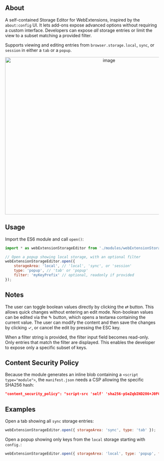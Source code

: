 ## About

A self-contained Storage Editor for WebExtensions, inspired by the `about:config` UI. It lets add-ons expose advanced options without requiring a custom interface. Developers can expose *all* storage entries or limit the view to a subset matching a provided filter.

Supports viewing and editing entries from `browser.storage.local`, `sync`, or `session` in either a `tab` or a `popup`.

<div align="center">
  <img width="665" height="514" alt="image" src="https://github.com/user-attachments/assets/afc0e973-c1ba-4ab8-b5e6-487194376789" />
</div>

## Usage

Import the ES6 module and call `open()`:

```javascript
import * as webExtensionStorageEditor from './modules/webExtensionStorageEditor.mjs'

// Open a popup showing local storage, with an optional filter
webExtensionStorageEditor.open({
    storageArea: 'local', // 'local', 'sync', or 'session'
    type: 'popup', // 'tab' or 'popup'
    filter: 'myKeyPrefix' // optional, readonly if provided
});
```

## Notes

The user can toggle boolean values directly by clicking the ⇄ button. This allows quick changes without entering an edit mode. Non-boolean values can be edited via the ✎ button, which opens a textarea containing the current value. The user can modify the content and then save the changes by clicking ✓, or cancel the edit by pressing the ESC key.

When a filter string is provided, the filter input field becomes read-only. Only entries that match the filter are displayed. This enables the developer to expose only a specific subset of keys.

## Content Security Policy

Because the module generates an inline blob containing a `<script type="module">`, the `manifest.json` needs a CSP allowing the specific SHA256 hash:

```json
"content_security_policy": "script-src 'self' 'sha256-pSeZqbIND286+J0FQz+c0m4YoKTRwH/II6GyU3ZM6As=';"
```

## Examples

Open a tab showing all `sync` storage entries:

```javascript
webExtensionStorageEditor.open({ storageArea: 'sync', type: 'tab' });
```

Open a popup showing only keys from the `local` storage starting with `config.`:

```javascript
webExtensionStorageEditor.open({ storageArea: 'local', type: 'popup', filter: 'config.' });
```
